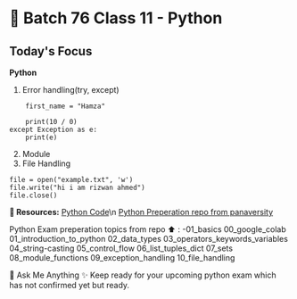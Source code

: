 # :star2: Batch 76 Class 11 - Python

## Today's Focus

**Python**
1. Error handling(try, except)
```try:
    first_name = "Hamza"

    print(10 / 0)
except Exception as e:
    print(e)
```
2. Module
3. File Handling
```
file = open("example.txt", 'w')
file.write("hi i am rizwan ahmed")
file.close()
```

**:link: Resources:** 
[Python Code](https://github.com/Ramla-Eman/PIAIC_Classes/tree/main/Querter1/class11)\n
[Python Preperation repo from panaversity](https://github.com/panaversity/learn-modern-ai-python/tree/main/00_python_colab)

Python Exam preperation topics from repo :arrow_up: :
-01_basics
00_google_colab
01_introduction_to_python
02_data_types
03_operators_keywords_variables
04_string-casting
05_control_flow
06_list_tuples_dict
07_sets
08_module_functions
09_exception_handling
10_file_handling

:speech_balloon: Ask Me Anything
:sparkles: Keep ready for your upcoming python exam which has not confirmed yet but ready.